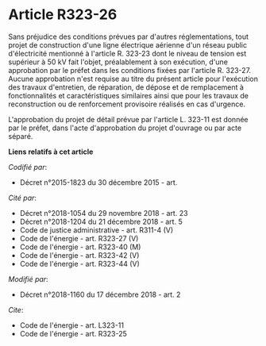 # Article R323-26

Sans préjudice des conditions prévues par d'autres réglementations, tout projet de construction d'une ligne électrique
aérienne d'un réseau public d'électricité mentionné à l'article R. 323-23 dont le niveau de tension est supérieur à 50 kV
fait l'objet, préalablement à son exécution, d'une approbation par le préfet dans les conditions fixées par l'article R.
323-27. Aucune approbation n'est requise au titre du présent article pour l'exécution des travaux d'entretien, de réparation,
de dépose et de remplacement à fonctionnalités et caractéristiques similaires ainsi que pour les travaux de reconstruction ou
de renforcement provisoire réalisés en cas d'urgence.

L'approbation du projet de détail prévue par l'article L. 323-11 est donnée par le préfet, dans l'acte d'approbation du
projet d'ouvrage ou par acte séparé.

**Liens relatifs à cet article**

_Codifié par_:

  - Décret n°2015-1823 du 30 décembre 2015 - art.

_Cité par_:

  - Décret n°2018-1054 du 29 novembre 2018 - art. 23
  - Décret n°2018-1204 du 21 décembre 2018 - art. 5
  - Code de justice administrative - art. R311-4 (V)
  - Code de l'énergie - art. R323-27 (V)
  - Code de l'énergie - art. R323-40 (M)
  - Code de l'énergie - art. R323-42 (V)
  - Code de l'énergie - art. R323-44 (V)

_Modifié par_:

  - Décret n°2018-1160 du 17 décembre 2018 - art. 2

_Cite_:

  - Code de l'énergie - art. L323-11
  - Code de l'énergie - art. R323-25
